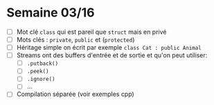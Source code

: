 # Semaine 03/16

- [ ] Mot clé `class` qui est pareil que `struct` mais en privé
- [ ] Mots clés : `private`, `public` et (`protected`)
- [ ] Héritage simple on écrit par exemple `class Cat : public Animal`
- [ ] Streams ont des buffers d'entrée et de sortie et qu'on peut utiliser: 
  - [ ] `.putback()`
  - [ ] `.peek()`
  - [ ] `.ignore()`
  - [ ] ...
- [ ] Compilation séparée (voir exemples cpp)
